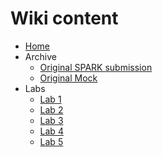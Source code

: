 # Wiki content

- [Home](./Home)
- Archive
  - [Original SPARK submission](./OriginalSubmission)
  - [Original Mock](./OriginalMock)
- Labs
  - [Lab 1](./Lab1UseCARML)
  - [Lab 2](./Lab2SetupCARMLPreReq)
  - [Lab 3]()
  - [Lab 4]()
  - [Lab 5]()